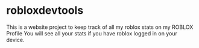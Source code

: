 # robloxdevtools
This is a website project to keep track of all my roblox stats on my ROBLOX Profile You will see all your stats if you have roblox logged in on your device. 
